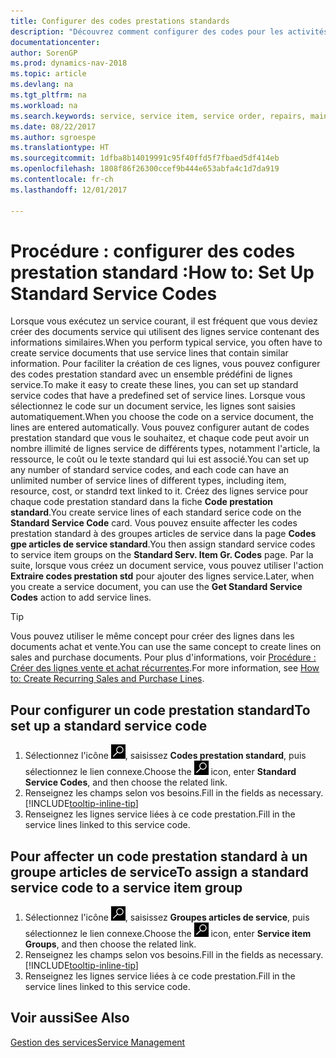 ```yaml
---
title: Configurer des codes prestations standards
description: "Découvrez comment configurer des codes pour les activités de service que vous effectuez souvent."
documentationcenter: 
author: SorenGP
ms.prod: dynamics-nav-2018
ms.topic: article
ms.devlang: na
ms.tgt_pltfrm: na
ms.workload: na
ms.search.keywords: service, service item, service order, repairs, maintenance
ms.date: 08/22/2017
ms.author: sgroespe
ms.translationtype: HT
ms.sourcegitcommit: 1dfba8b14019991c95f40ffd5f7fbaed5df414eb
ms.openlocfilehash: 1808f86f26300ccef9b444e653abfa4c1d7da919
ms.contentlocale: fr-ch
ms.lasthandoff: 12/01/2017

---
```


# <a name="how-to-set-up-standard-service-codes"></a><span data-ttu-id="858d6-103">Procédure : configurer des codes prestation standard :</span><span class="sxs-lookup"><span data-stu-id="858d6-103">How to: Set Up Standard Service Codes</span></span>
<span data-ttu-id="858d6-104">Lorsque vous exécutez un service courant, il est fréquent que vous deviez créer des documents service qui utilisent des lignes service contenant des informations similaires.</span><span class="sxs-lookup"><span data-stu-id="858d6-104">When you perform typical service, you often have to create service documents that use service lines that contain similar information.</span></span> <span data-ttu-id="858d6-105">Pour faciliter la création de ces lignes, vous pouvez configurer des codes prestation standard avec un ensemble prédéfini de lignes service.</span><span class="sxs-lookup"><span data-stu-id="858d6-105">To make it easy to create these lines, you can set up standard service codes that have a predefined set of service lines.</span></span> <span data-ttu-id="858d6-106">Lorsque vous sélectionnez le code sur un document service, les lignes sont saisies automatiquement.</span><span class="sxs-lookup"><span data-stu-id="858d6-106">When you choose the code on a service document, the lines are entered automatically.</span></span> <span data-ttu-id="858d6-107">Vous pouvez configurer autant de codes prestation standard que vous le souhaitez, et chaque code peut avoir un nombre illimité de lignes service de différents types, notamment l'article, la ressource, le coût ou le texte standard qui lui est associé.</span><span class="sxs-lookup"><span data-stu-id="858d6-107">You can set up any number of standard service codes, and each code can have an unlimited number of service lines of different types, including item, resource, cost, or standrd text linked to it.</span></span> <span data-ttu-id="858d6-108">Créez des lignes service pour chaque code prestation standard dans la fiche **Code prestation standard**.</span><span class="sxs-lookup"><span data-stu-id="858d6-108">You create service lines of each standard serice code on the **Standard Service Code** card.</span></span> <span data-ttu-id="858d6-109">Vous pouvez ensuite affecter les codes prestation standard à des groupes articles de service dans la page **Codes gpe articles de service standard**.</span><span class="sxs-lookup"><span data-stu-id="858d6-109">You then assign standard service codes to service item groups on the **Standard Serv. Item Gr. Codes** page.</span></span> <span data-ttu-id="858d6-110">Par la suite, lorsque vous créez un document service, vous pouvez utiliser l'action **Extraire codes prestation std** pour ajouter des lignes service.</span><span class="sxs-lookup"><span data-stu-id="858d6-110">Later, when you create a service document, you can use the **Get Standard Service Codes** action to add service lines.</span></span>  
  
> [!Tip]
>  <span data-ttu-id="858d6-111">Vous pouvez utiliser le même concept pour créer des lignes dans les documents achat et vente.</span><span class="sxs-lookup"><span data-stu-id="858d6-111">You can use the same concept to create lines on sales and purchase documents.</span></span> <span data-ttu-id="858d6-112">Pour plus d'informations, voir [Procédure : Créer des lignes vente et achat récurrentes](sales-how-work-standard-lines.md).</span><span class="sxs-lookup"><span data-stu-id="858d6-112">For more information, see [How to: Create Recurring Sales and Purchase Lines](sales-how-work-standard-lines.md).</span></span>    
  
## <a name="to-set-up-a-standard-service-code"></a><span data-ttu-id="858d6-113">Pour configurer un code prestation standard</span><span class="sxs-lookup"><span data-stu-id="858d6-113">To set up a standard service code</span></span>    
1. <span data-ttu-id="858d6-114">Sélectionnez l'icône ![Page ou état pour la recherche](media/ui-search/search_small.png "Page ou état pour la recherche"), saisissez **Codes prestation standard**, puis sélectionnez le lien connexe.</span><span class="sxs-lookup"><span data-stu-id="858d6-114">Choose the ![Search for Page or Report](media/ui-search/search_small.png "Search for Page or Report icon") icon, enter **Standard Service Codes**, and then choose the related link.</span></span>  
2. <span data-ttu-id="858d6-115">Renseignez les champs selon vos besoins.</span><span class="sxs-lookup"><span data-stu-id="858d6-115">Fill in the fields as necessary.</span></span> [!INCLUDE[tooltip-inline-tip](includes/tooltip-inline-tip_md.md)]  
4. <span data-ttu-id="858d6-116">Renseignez les lignes service liées à ce code prestation.</span><span class="sxs-lookup"><span data-stu-id="858d6-116">Fill in the service lines linked to this service code.</span></span>  

## <a name="to-assign-a-standard-service-code-to-a-service-item-group"></a><span data-ttu-id="858d6-117">Pour affecter un code prestation standard à un groupe articles de service</span><span class="sxs-lookup"><span data-stu-id="858d6-117">To assign a standard service code to a service item group</span></span>
1. <span data-ttu-id="858d6-118">Sélectionnez l'icône ![Page ou état pour la recherche](media/ui-search/search_small.png "Page ou état pour la recherche"), saisissez **Groupes articles de service**, puis sélectionnez le lien connexe.</span><span class="sxs-lookup"><span data-stu-id="858d6-118">Choose the ![Search for Page or Report](media/ui-search/search_small.png "Search for Page or Report icon") icon, enter **Service item Groups**, and then choose the related link.</span></span>  
2. <span data-ttu-id="858d6-119">Renseignez les champs selon vos besoins.</span><span class="sxs-lookup"><span data-stu-id="858d6-119">Fill in the fields as necessary.</span></span> [!INCLUDE[tooltip-inline-tip](includes/tooltip-inline-tip_md.md)]
3. <span data-ttu-id="858d6-120">Renseignez les lignes service liées à ce code prestation.</span><span class="sxs-lookup"><span data-stu-id="858d6-120">Fill in the service lines linked to this service code.</span></span>  

## <a name="see-also"></a><span data-ttu-id="858d6-121">Voir aussi</span><span class="sxs-lookup"><span data-stu-id="858d6-121">See Also</span></span>
[<span data-ttu-id="858d6-122">Gestion des services</span><span class="sxs-lookup"><span data-stu-id="858d6-122">Service Management</span></span>](service-service.md)
